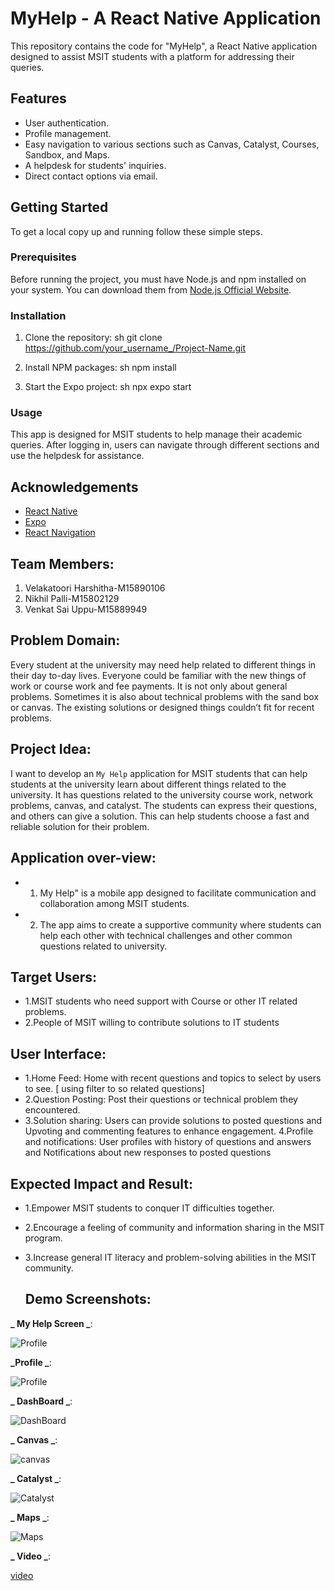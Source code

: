 
# MyHelp - A React Native Application

This repository contains the code for "MyHelp", a React Native application designed to assist MSIT students with a platform for addressing their queries.

## Features

- User authentication.
- Profile management.
- Easy navigation to various sections such as Canvas, Catalyst, Courses, Sandbox, and Maps.
- A helpdesk for students' inquiries.
- Direct contact options via email.

## Getting Started

To get a local copy up and running follow these simple steps.

### Prerequisites

Before running the project, you must have Node.js and npm installed on your system. You can download them from [Node.js Official Website](https://nodejs.org/).

### Installation

1. Clone the repository:
   sh
   git clone https://github.com/your_username_/Project-Name.git
   
2. Install NPM packages:
   sh
   npm install
   
3. Start the Expo project:
   sh
   npx expo start
   

### Usage

This app is designed for MSIT students to help manage their academic queries. After logging in, users can navigate through different sections and use the helpdesk for assistance.


## Acknowledgements

- [React Native](https://reactnative.dev/)
- [Expo](https://expo.dev/)
- [React Navigation](https://reactnavigation.org/)

## Team Members:
1. Velakatoori Harshitha-M15890106
2. Nikhil Palli-M15802129
3. Venkat Sai Uppu-M15889949
## Problem Domain:
Every student at the university may need help related to different things in their day to-day
lives. Everyone could be familiar with the new things of work or course work and fee
payments. It is not only about general problems. Sometimes it is also about technical
problems with the sand box or canvas. The existing solutions or designed things couldn’t fit
for recent problems.
## Project Idea:
I want to develop an ```My Help``` application for MSIT students that can help students at the
university learn about different things related to the university. It has questions related to the
university course work, network problems, canvas, and catalyst. The students can express
their questions, and others can give a solution. This can help students choose a fast and
reliable solution for their problem.
## Application over-view:
- 1. My Help" is a mobile app designed to facilitate communication and collaboration among
MSIT students.
- 2. The app aims to create a supportive community where students can help each other with
technical challenges and other common questions related to university.
## Target Users:
- 1.MSIT students who need support with Course or other IT related problems.
- 2.People of MSIT willing to contribute solutions to IT students
## User Interface:
- 1.Home Feed: Home with recent questions and topics to select by users to see. [ using filter to
so related questions]
- 2.Question Posting: Post their questions or technical problem they encountered.
- 3.Solution sharing: Users can provide solutions to posted questions and Upvoting and
commenting features to enhance engagement.
4.Profile and notifications: User profiles with history of questions and answers and
Notifications about new responses to posted questions
## Expected Impact and Result:
- 1.Empower MSIT students to conquer IT difficulties together.
- 2.Encourage a feeling of community and information sharing in the MSIT program.
- 3.Increase general IT literacy and problem-solving abilities in the MSIT community.

  ## Demo Screenshots:
**_ My Help Screen _**:

![Profile ](./Images/home.png)

**_Profile _**:

![Profile ](./Images/profile.png)

**_ DashBoard _**:

![DashBoard ](./Images/Dashboard.png)

**_ Canvas _**:

![canvas ](./Images/canvas.png)

**_ Catalyst _**:

![Catalyst ](./Images/catalyst.png)

**_ Maps _**:

![Maps](./Images/maps.png)

**_ Video  _**:

[video](./Tech_Final.mp4)

